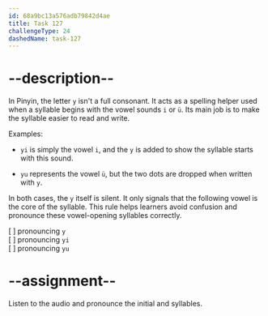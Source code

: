 ```yaml
---
id: 68a9bc13a576adb79842d4ae
title: Task 127
challengeType: 24
dashedName: task-127
---
```


<!--SPEAKING-->

<!-- (Audio) A: y, yi, yu -->

# --description--

In Pinyin, the letter `y` isn't a full consonant. It acts as a ​spelling helper​ used when a syllable begins with the vowel sounds `i` or `ü`. Its main job is to make the syllable easier to read and write.

Examples:

- `yi` is simply the vowel `i`, and the `y` is added to show the syllable starts with this sound.

- `yu` represents the vowel `ü`, but the two dots are dropped when written with `y`.

In both cases, the `y` itself is silent. It only signals that the following vowel is the core of the syllable. This rule helps learners avoid confusion and pronounce these vowel-opening syllables correctly.

[ ] pronouncing `y`  
[ ] pronouncing `yi`  
[ ] pronouncing `yu`

# --assignment--

Listen to the audio and pronounce the initial and syllables.

